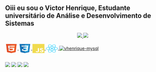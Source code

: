 ## Oiii eu sou o Victor Henrique, Estudante universitário de Análise e Desenvolvimento de Sistemas
<div align="center">
  <a href="https://github.com/vhenriqueDev">
  <img height="150em" src="https://github-readme-stats.vercel.app/api?username=vhenriqueDev&show_icons=true&theme=highcontrast&include_all_commits=true&count_private=true"/>
  <img height="150em" src="https://github-readme-stats.vercel.app/api/top-langs/?username=vhenriqueDev&layout=compact&langs_count=7&theme=highcontrast"/>
</div>
<div style="display: inline_block"><br>
  <img align="center" alt="vhenrique-HTML" height="30" width="40" src="https://raw.githubusercontent.com/devicons/devicon/master/icons/html5/html5-original.svg">
  <img align="center" alt="vhenrique-CSS" height="30" width="40" src="https://raw.githubusercontent.com/devicons/devicon/master/icons/css3/css3-original.svg">
  <img align="center" alt="vhenrique-Js" height="30" width="40" src="https://raw.githubusercontent.com/devicons/devicon/master/icons/javascript/javascript-plain.svg">
  <img align="center" alt="vhenrique-React" height="30" width="40" src="https://raw.githubusercontent.com/devicons/devicon/master/icons/react/react-original.svg">
  <img align="center" alt="vhenrique-mysql" height="60" width="50" src="https://cdn.jsdelivr.net/gh/devicons/devicon/icons/mysql/mysql-original-wordmark.svg">
  </div>
  
  
  ##
  
  <div>
     <a href="https://www.instagram.com/vhenrique_s0/" target="_blank"><img src="https://img.shields.io/badge/-Instagram-%23E4405F?style=for-the-badge&logo=instagram&logoColor=white" target="_blank"></a>
    <a href = "mailto:vhenriquesantos0@gmail.com"><img src="https://img.shields.io/badge/-Gmail-%23333?style=for-the-badge&logo=gmail&logoColor=white" target="_blank"></a>
    <a href="https://www.linkedin.com/in/vhenriquesantos/" target="_blank"><img src="https://img.shields.io/badge/-LinkedIn-%230077B5?style=for-the-badge&logo=linkedin&logoColor=white" target="_blank"></a>
    <a href="https://wa.me/5511947420107"><img src="https://img.shields.io/badge/WhatsApp-25D366?style=for-the-badge&logo=whatsapp&logoColor=white" target="_blank">
    </a>
    
  </div>
